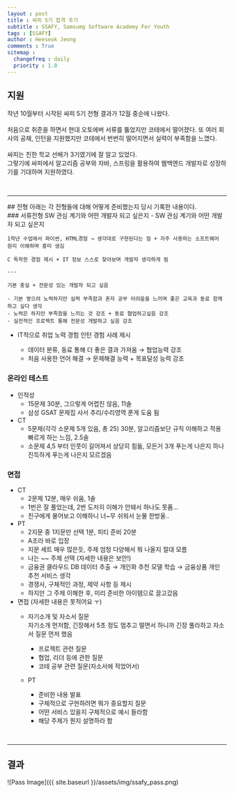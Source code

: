 ```yaml
---
layout : post
title : 싸피 5기 합격 후기
subtitle : SSAFY, Samsumg Software Academy For Youth
tags : [SSAFY]
author : Heeseok Jeong
comments : True
sitemap :
  changefreq : daily
  priority : 1.0
---
```


## 지원  

작년 10월부터 시작된 싸피 5기 전형 결과가 12월 중순에 나왔다.
<br><br>
처음으로 취준을 하면서 현대 오토에버 서류를 뚫었지만 코테에서 떨어졌다. 또 여러 회사의 공채, 인턴을 지원했지만 코테에서 번번히 떨어지면서 실력이 부족함을 느꼈다.
<br><br>
싸피는 친한 학교 선배가 3기였기에 잘 알고 있었다.  
그렇기에 싸피에서 알고리즘 공부와 자바, 스프링을 활용하여 웹백엔드 개발자로 성장하기를 기대하며 지원하였다.  


<br>
<hr>
## 전형
아래는 각 전형들에 대해 어떻게 준비했는지 당시 기록한 내용이다.<br>
### 서류전형
SW 관심 계기와 어떤 개발자 되고 싶은지
- SW 관심 계기와 어떤 개발자 되고 싶은지

    1학년 수업에서 파이썬, HTML경험 → 생각대로 구현된다는 점 + 자주 사용하는 소프트웨어 원리 이해하며 흥미 생김

    C 독학한 경험 제시 + IT 정보 스스로 찾아보며 개발자 생각하게 됨

    ---

    기본 충실 + 전문성 있는 개발자 되고 싶음

    - 기본 쌓으려 노력하지만 실력 부족함과 혼자 공부 어려움을 느끼며 좋은 교육과 동료 함께하고 싶다 생각
    - 노력은 하지만 부족함을 느끼는 것 강조 + 동료 협업하고싶음 강조
    - 실전적인 프로젝트 통해 전문성 개발하고 싶음 강조
- IT적으로 취업 노력 경험
  인턴 경험 사례 제시

  - 데이터 분류, 동료 통해 더 좋은 결과 가져옴 → 협업능력 강조
  - 처음 사용한 언어 해결 → 문제해결 능력  + 목표달성 능력 강조

### 온라인 테스트

- 인적성
  - 15문제 30분, 그으렇게 어렵진 않음, 11솔
  - 삼성 GSAT 문제집 사서 추리/수리영역 푼게 도움 됨
- CT
  - 5문제(각각 소문제 5개 있음, 총 25) 30분, 알고리즘보단 규칙 이해하고 적용 빠르게 하는 느낌, 2.5솔
  - 소문제 4,5 부터 인풋이 길어져서 상당히 힘듦, 모든거 3개 푸는게 나은지 하나 진득하게 푸는게 나은지 모르겠음

### 면접

- CT
  - 2문제 12분, 매우 쉬움, 1솔
  - 1번은 잘 풀었는데, 2번 도저히 이해가 안돼서 하나도 못품...
  - 친구에게 물어보고 이해하니 너~무 쉬워서 눈물 한방울..
- PT
  - 2지문 중 1지문만 선택 1분, 피티 준비 20분
  - A조라 바로 입장
  - 지문 세트 매우 많은듯, 주제 엄청 다양해서 뭐 나올지 절대 모름
  - 나는 ~~ 주제 선택 (자세한 내용은 보안!)
  - 금융권 클라우드 DB 데이터 추출 → 개인화 추천 모델 학습 → 금융상품 개인 추천 서비스 생각
  - 경쟁사, 구체적인 과정, 제약 사항 등 제시
  - 하지만 그 주제 이해한 후, 미리 준비한 아이템으로 끌고갔음
- 면접 (자세한 내용은 못적어요 ㅜ)
  - 자기소개 및 자소서 질문  
  자기소개 먼저함, 긴장해서 5초 정도 멈추고 떨면서 하니까 긴장 풀라하고 자소서 질문 먼저 했음
    - 프로젝트 관련 질문
    - 협업, 리더 등에 관한 질문
    - 코테 공부 관련 질문(자소서에 적었어서)

  - PT
    - 준비한 내용 발표
    - 구체적으로 구현하려면 뭐가 중요할지 질문
    - 어떤 서비스 있을지 구체적으로 예시 들라함
    - 해당 주제가 뭔지 설명하라 함  

<br>
<hr>
<h2>결과</h2>
![Pass Image]({{ site.baseurl }}/assets/img/ssafy_pass.png)
